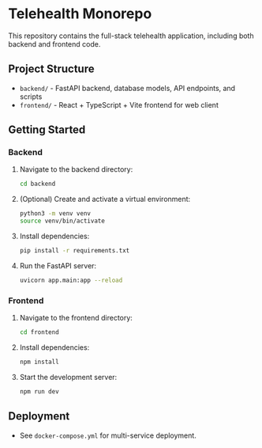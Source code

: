 # Telehealth Monorepo

This repository contains the full-stack telehealth application, including both backend and frontend code.

## Project Structure

- `backend/` - FastAPI backend, database models, API endpoints, and scripts
- `frontend/` - React + TypeScript + Vite frontend for web client

## Getting Started

### Backend
1. Navigate to the backend directory:
   ```sh
   cd backend
   ```
2. (Optional) Create and activate a virtual environment:
   ```sh
   python3 -m venv venv
   source venv/bin/activate
   ```
3. Install dependencies:
   ```sh
   pip install -r requirements.txt
   ```
4. Run the FastAPI server:
   ```sh
   uvicorn app.main:app --reload
   ```

### Frontend
1. Navigate to the frontend directory:
   ```sh
   cd frontend
   ```
2. Install dependencies:
   ```sh
   npm install
   ```
3. Start the development server:
   ```sh
   npm run dev
   ```

## Deployment
- See `docker-compose.yml` for multi-service deployment.
